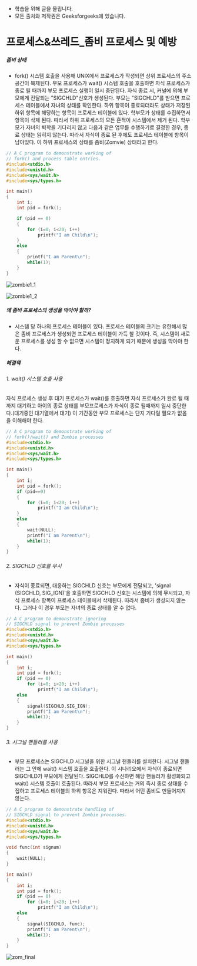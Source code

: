 - 학습을 위해 글을 올립니다.
- 모든 출처와 저작권은 Geeksforgeeks에 있습니다.

[^출처]: https://www.geeksforgeeks.org/



# 프로세스&쓰레드_좀비 프로세스 및 예방

##### 좀비 상태

- fork() 시스템 호출을 사용해 UNIX에서 프로세스가 작성되면 상위 프로세스의 주소 공간이 복제된다. 부모 프로세스가 wait() 시스템 호출을 호출하면 자식 프로세스가 종료 될 때까지 부모 프로세스 실행이 일시 중단된다. 자식 종료 시, 커널에 의해 부모에게 전달되는 "SIGCHLD"신호가 생성된다. 부모는 "SIGCHLD"를 받으면 프로세스 테이블에서 자녀의 상태를 확인한다. 하위 항목이 종료되더라도 상태가 저장된 하위 항목에 해당하는 항목이 프로세스 테이블에 있다. 학부모가 상태를 수집하면서 항목이 삭제 된다. 따라서 하위 프로세스의 모든 흔적이 시스템에서 제거 된다. 학부모가 자녀의 퇴학을 기다리지 않고 다음과 같은 업무를 수행하기로 결정한 경우, 종료 상태는 읽히지 않는다. 따라서 자식이 종료 된 후에도 프로세스 테이블에 항목이 남아있다. 이 하위 프로세스의 상태를 좀비(Zomvie) 상태라고 한다.

```c
// A C program to demonstrate working of 
// fork() and process table entries. 
#include<stdio.h> 
#include<unistd.h> 
#include<sys/wait.h> 
#include<sys/types.h> 

int main() 
{ 
	int i; 
	int pid = fork(); 

	if (pid == 0) 
	{ 
		for (i=0; i<20; i++) 
			printf("I am Child\n"); 
	} 
	else
	{ 
		printf("I am Parent\n"); 
		while(1); 
	} 
} 

```

![zombie1_1](http://cdncontribute.geeksforgeeks.org/wp-content/uploads/zombie1_1-300x169.png)

![zombie1_2](http://cdncontribute.geeksforgeeks.org/wp-content/uploads/zombie1_2-300x169.png)

##### 왜 좀비 프로세스의 생성을 막아야 할까?

- 시스템 당 하나의 프로세스 테이블이 있다. 프로세스 테이블의 크기는 유한해서 많은 좀비 프로세스가 생성되면 프로세스 테이블이 가득 찰 것이다. 즉, 시스템이 새로운 프로세스를 생성 할 수 없으면 시스템이 정지하게 되기 때문에 생성을 막아야 한다.

##### 해결책

###### 1. wait() 시스템 호출 사용

자식 프로세스 생성 후 대기 프로세스가 wait()를 호출하면 자식 프로세스가 완료 될 때까지 대기하고 아이의 종료 상태를 부모프로세스가 자식이 종료 될때까지 일시 중단한다.(대기중인 대기열에서 대기) 이 기간동안 부모 프로세스는 단지 기다릴 필요가 없음을 이해해야 한다.

```c
// A C program to demonstrate working of 
// fork()/wait() and Zombie processes 
#include<stdio.h> 
#include<unistd.h> 
#include<sys/wait.h> 
#include<sys/types.h> 

int main() 
{ 
	int i; 
	int pid = fork(); 
	if (pid==0) 
	{ 
		for (i=0; i<20; i++) 
			printf("I am Child\n"); 
	} 
	else
	{ 
		wait(NULL); 
		printf("I am Parent\n"); 
		while(1); 
	} 
} 

```

###### 2. SIGCHLD 신호를 무시

- 자식이 종료되면, 대응하는 SIGCHLD 신호는 부모에게 전달되고, 'signal (SIGCHLD, SIG_IGN)'을 호출하면 SIGCHLD 신호는 시스템에 의해 무시되고, 자식 프로세스 항목이 프로세스 테이블에서 삭제된다. 따라서 좀비가 생성되지 않는다. 그러나 이 경우 부모는 자녀의 종료 상태를 알 수 없다.

```c
// A C program to demonstrate ignoring 
// SIGCHLD signal to prevent Zombie processes 
#include<stdio.h> 
#include<unistd.h> 
#include<sys/wait.h> 
#include<sys/types.h> 

int main() 
{ 
	int i; 
	int pid = fork(); 
	if (pid == 0) 
		for (i=0; i<20; i++) 
			printf("I am Child\n"); 
	else
	{ 
		signal(SIGCHLD,SIG_IGN); 
		printf("I am Parent\n"); 
		while(1); 
	} 
} 

```

###### 3. 시그널 핸들러를 사용

- 부모 프로세스는 SIGCHLD 시그널을 위한 시그널 핸들러를 설치한다. 시그널 핸들러는 그 안에 wait() 시스템 호출을 호출한다. 이 시나리오에서 자식이 종료되면 SIGCHLD가 부모에게 전달된다. SIGCHLD를 수신하면 해당 핸들러가 활성화되고 wait() 시스템 호출이 호출된다. 따라서 부모 프로세스는 거의 즉시 종료 상태를 수집하고 프로세스 테이블의 하위 항목은 지워진다. 따라서 어떤 좀비도 만들어지지 않는다.

```c
// A C program to demonstrate handling of 
// SIGCHLD signal to prevent Zombie processes. 
#include<stdio.h> 
#include<unistd.h> 
#include<sys/wait.h> 
#include<sys/types.h> 

void func(int signum) 
{ 
	wait(NULL); 
} 

int main() 
{ 
	int i; 
	int pid = fork(); 
	if (pid == 0) 
		for (i=0; i<20; i++) 
			printf("I am Child\n"); 
	else
	{ 
		signal(SIGCHLD, func); 
		printf("I am Parent\n"); 
		while(1); 
	} 
} 

```

![zom_final](http://cdncontribute.geeksforgeeks.org/wp-content/uploads/zom_final-300x169.png)

